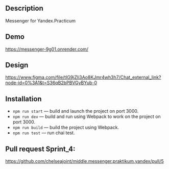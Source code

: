 ## Description
Messenger for Yandex.Practicum

## Demo
https://messenger-9g01.onrender.com/

## Design
https://www.figma.com/file/tIG9jZli3Ao8KJmr4wh3h7/Chat_external_link?node-id=0%3A1&t=S36qB2bPBVGyBYub-0

## Installation
- `npm run start` — build and launch the project on port 3000.
- `npm run dev` — build and run using Webpack to work on the project on port 3000.
- `npm run build` — build the project using Webpack.
- `npm run test` — run chai test.

## Pull request Sprint_4:
https://github.com/chelseajoint/middle.messenger.praktikum.yandex/pull/5

